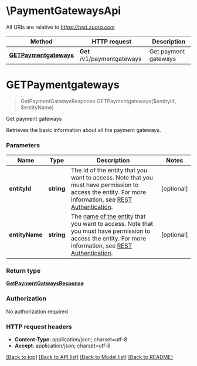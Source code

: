# \PaymentGatewaysApi

All URIs are relative to *https://rest.zuora.com*

Method | HTTP request | Description
------------- | ------------- | -------------
[**GETPaymentgateways**](PaymentGatewaysApi.md#GETPaymentgateways) | **Get** /v1/paymentgateways | Get payment gateways


# **GETPaymentgateways**
> GetPaymentGatwaysResponse GETPaymentgateways($entityId, $entityName)

Get payment gateways

Retrieves the basic information about all the payment gateways. 


### Parameters

Name | Type | Description  | Notes
------------- | ------------- | ------------- | -------------
 **entityId** | **string**| The Id of the entity that you want to access. Note that you must have permission to access the entity. For more information, see [REST Authentication](https://www.zuora.com/developer/api-reference/#section/Authentication/Entity-Id-and-Entity-Name). | [optional] 
 **entityName** | **string**| The [name of the entity](https://knowledgecenter.zuora.com/BB_Introducing_Z_Business/Multi-entity/B_Introduction_to_Entity_and_Entity_Hierarchy#Name_and_Display_Name) that you want to access. Note that you must have permission to access the entity. For more information, see [REST Authentication](https://www.zuora.com/developer/api-reference/#section/Authentication/Entity-Id-and-Entity-Name). | [optional] 

### Return type

[**GetPaymentGatwaysResponse**](GETPaymentGatwaysResponse.md)

### Authorization

No authorization required

### HTTP request headers

 - **Content-Type**: application/json; charset=utf-8
 - **Accept**: application/json; charset=utf-8

[[Back to top]](#) [[Back to API list]](../README.md#documentation-for-api-endpoints) [[Back to Model list]](../README.md#documentation-for-models) [[Back to README]](../README.md)

